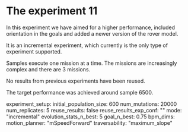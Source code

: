# The experiment 11 

In this experiment we have aimed for a higher performance, included orientation in the goals and added a newer version of the rover model.

It is an incremental experiment, which currently is the only type of experiment supported.

Samples execute one mission at a time. The missions are increasingly complex and there are 3 missions.

No results from previous experiments have been reused.

The target performance was achieved around sample 6500.

experiment_setup:
  initial_population_size: 600
  num_mutations: 20000
  num_replicates: 5
  reuse_results: false
  reuse_results_exp_conf: ""
  mode: "incremental"
  evolution_stats_n_best: 5
  goal_n_best: 0.75
  bpm_dims:
    motion_planner: "mSpeedForward"
    traversability: "maximum_slope"
